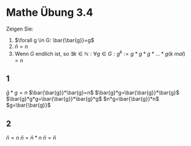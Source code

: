 # Mathe Übung 3.4
Zeigen Sie:
1. $\forall g \in G: \bar{\bar{g}}=g$
2. $\bar{n}=n$
3. Wenn $G$ endlich ist, so $\exists k \in \mathbb{N}:\forall g \in G: g^k:=g*g*g*...*g(k \ mal)=n$

## 1
$\bar{g}*g=n$
$\bar{\bar{g}}*\bar{g}=n$
$\bar{g}*g=\bar{\bar{g}}*\bar{g}$
$\bar{g}*g*g=\bar{\bar{g}}*\bar{g}*g$
$n*g=\bar{\bar{g}}*n$
$g=\bar{\bar{g}}$

## 2
$\bar{n}=n$
$\bar{n}=\bar{n}*n$
$\bar{n}=\bar{n}$
